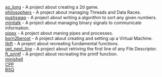 [so_long](https://github.com/42rteles-f/so_long)             - A project about creating a 2d game. <br>
[philosophers](https://github.com/42rteles-f/philosophers)   - A project about managing Threads and Data Races. <br>
[pushswap](https://github.com/42rteles-f/pushswap)           - A project about writing a algorithm to sort any given numbers. <br>
[minitalk](https://github.com/42rteles-f/minitalk)           - A project about managing binary signals to communicate information. <br>
[pipex](https://github.com/42rteles-f/pipex)                 - A project about maning pipes and processes. <br>
[born2beroot](https://github.com/42rteles-f/born2beroot)     - A project about creating and setting up a Virtual Machine. <br>
[libft](https://github.com/42rteles-f/libft)                 - A project about recreating fundamental functions. <br>
[get_next_line](https://github.com/42rteles-f/get_next_line) - A project about retriving the first line of any File Descriptor. <br>
[ft_printf](https://github.com/42rteles-f/ft_printf)         - A project about recreating the printf function. <br>
[minishell]() <br>
[CPP]() <br>
[BSQ]() <br>

          
